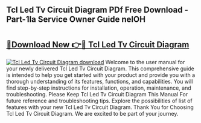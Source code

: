 ## Tcl Led Tv Circuit Diagram PDf Free Download - Part-1Ia Service Owner Guide nelOH

# <h2><a href="http://dfnlgta.blite.top/?on=Tcl+Led+Tv+Circuit+Diagram">🔗Download New 👉🔴 Tcl Led Tv Circuit Diagram</a></h2>

[![Tcl Led Tv Circuit Diagram download](https://i.imgur.com/lujVjoI.png)](http://dfnlgta.blite.top/?on=Tcl+Led+Tv+Circuit+Diagram)
Welcome to the user manual for your newly delivered Tcl Led Tv Circuit Diagram. This comprehensive guide is intended to help you get started with your product and provide you with a thorough understanding of its features, functions, and capabilities. You will find step-by-step instructions for installation, operation, maintenance, and troubleshooting. Please Keep Tcl Led Tv Circuit Diagram This Manual For future reference and troubleshooting tips. Explore the possibilities of list of features with your new Tcl Led Tv Circuit Diagram. Thank You for Choosing Tcl Led Tv Circuit Diagram. We are excited to be part of your journey.
